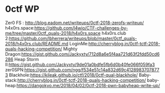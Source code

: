 # 0ctf WP
Zer0 FS : http://blog.eadom.net/writeups/0ctf-2018-zerofs-writeup/
h4x0rs.space:https://github.com/l4wio/CTF-challenges-by-me/tree/master/0ctf_quals-2018/h4x0rs.space
h4x0rs.club 2:https://github.com/lbherrera/writeups/blob/master/0ctf_quals-2018/h4x0rs.club/README.md
LoginMe:http://cherryblog.in/0ctf-tctf-2018-quals-hacking-competition/
Mighty Dragon:https://gist.github.com/Jackyxty/712d8a6e5f4aa721d63f2fdd50cd6286
Heap Storm II:https://gist.github.com/Jackyxty/9de01a0bdfe5fb6d0b40fe066f059fa3
zer0SPN:https://gist.github.com/ngg/f534e51c14a832d69c41289837078773
Blackhole:https://kileak.github.io/ctf/2018/0ctf-qual-blackhole/
Baby-stack:http://cherryblog.in/0ctf-tctf-2018-quals-hacking-competition/
baby-heap:https://dangokyo.me/2018/04/02/0ctf-2018-pwn-babyheap-write-up/


